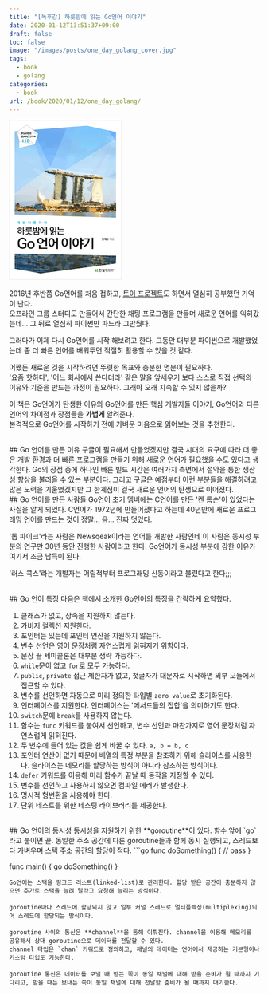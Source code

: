 ```yaml
---
title: "[독후감] 하룻밤에 읽는 Go언어 이야기"
date: 2020-01-12T13:51:37+09:00
draft: false
toc: false
image: "/images/posts/one_day_golang_cover.jpg"
tags:
  - book
  - golang
categories:
  - book
url: /book/2020/01/12/one_day_golang/  
---
```

![](one_day_golang_cover.jpg)
<br/>

2016년 후반쯤 Go언어를 처음 접하고, [토이 프로젝트](https://github.com/jonnung/tracking-station)도 하면서 열심히 공부했던 기억이 난다.  
오프라인 그룹 스터디도 만들어서 간단한 채팅 프로그램을 만들며 새로운 언어를 익혀갔는데... 그 뒤로 열심히 파이썬만 파느라 그만뒀다.

그러다가 이제 다시 Go언어를 시작 해보려고 한다. 그동안 대부분 파이썬으로 개발했었는데 좀 더 빠른 언어를 배워두면 적절히 활용할 수 있을 것 같다. 

어쨌든 새로운 것을 시작하려면 뚜렷한 목표와 충분한 명분이 필요하다.  
'요즘 핫하다', '어느 회사에서 쓴다더라' 같은 말을 앞세우기 보다 스스로 직접 선택의 이유와 기준을 만드는 과정이 필요하다. 그래야 오래 지속할 수 있지 않을까?

이 책은 Go언어가 탄생한 이유와 Go언어를 만든 핵심 개발자들 이야기, Go언어와 다른 언어의 차이점과 장점들을 **가볍게** 알려준다.  
본격적으로 Go언어를 시작하기 전에 가벼운 마음으로 읽어보는 것을 추천한다. 

<br/>
## Go 언어를 만든 이유
구글이 필요해서 만들었겠지만 결국 시대의 요구에 따라 더 좋은 개발 환경과 더 빠른 프로그램을 만들기 위해 새로운 언어가 필요했을 수도 있다고 생각한다.  
Go의 장점 중에 하나인 빠른 빌드 시간은 여러가지 측면에서 절약을 통한 생산성 향상을 불러올 수 있는 부분이다. 그리고 구글은 예점부터 이런 부분들을 해결하려고 많은 노력을 기울였겠지만 그 한계점이 결국 새로운 언어의 탄생으로 이어졌다. 

<br/>
## Go 언어를 만든 사람들
Go언어 초기 멤버에는 C언어를 만든 '켄 톰슨'이 있었다는 사실을 알게 되었다. C언어가 1972년에 만들어졌다고 하는데 40년만에 새로운 프로그래밍 언어를 만드는 것이 정말... 음... 진짜 멋있다.  

'롭 파이크'라는 사람은 Newsqeak이라는 언어를 개발한 사람인데 이 사람은 동시성 부분의 연구만 30년 동안 진행한 사람이라고 한다. Go언어가 동시성 부분에 강한 이유가 여기서 조금 납득이 된다.  

'러스 콕스'라는 개발자는 어릴적부터 프로그래밍 신동이라고 불렸다고 한다;;;

<br/>
## Go 언어 특징
다음은 책에서 소개한 Go언어의 특징을 간략하게 요약했다.

1. 클래스가 없고, 상속을 지원하지 않는다.
2. 가비지 컬렉션 지원한다.
3. 포인터는 있는데 포인터 연산을 지원하지 않는다.
4. 변수 선언은 영어 문장처럼 자연스럽게 읽혀지기 위함이다.
5. 문장 끝 세미콜론은 대부분 생략 가능하다.
6. `while`문이 없고 `for`로 모두 가능하다.
7. `public`, `private` 접근 제한자가 없고, 첫글자가 대문자로 시작하면 외부 모듈에서 접근할 수 있다.
8. 변수를 선언하면 자동으로 미리 정의한 타입별 `zero value`로 초기화된다. 
9. 인터페이스를 지원한다. 인터페이스는 '메서드들의 집합'을 의미하기도 한다. 
10. `switch`문에 `break`를 사용하지 않는다. 
11. 함수는 `func` 키워드를 붙여서 선언하고, 변수 선언과 마찬가지로 영어 문장처럼 자연스럽게 읽혀진다.
12. 두 변수에 들어 있는 값을 쉽게 바꿀 수 있다. `a, b = b, c`
13. 포인터 연산이 없기 때문에 배열의 특정 부분을 참조하기 위해 슬라이스를 사용한다. 슬라이스는 메모리를 할당하는 방식이 아니라 참조하는 방식이다. 
14. `defer` 키워드를 이용해 미리 함수가 끝날 때 동작을 지정할 수 있다. 
15. 변수를 선언하고 사용하지 않으면 컴파일 에러가 발생한다.
16. 명시적 형변환을 사용해야 한다.
17. 단위 테스트를 위한 테스팅 라이브러리를 제공한다.

<br/>
## Go 언어의 동시성
동시성을 지원하기 위한 **goroutine**이 있다.  
함수 앞에 `go`라고 붙이면 끝. 동일한 주소 공간에 다른 goroutine들과 함께 동시 실행되고, 스레드보다 가벼우며 스택 주소 공간의 할당이 적다.  
```go
func doSomething() {
  // pass
}

func main() {
  go doSomething()
}
```
Go언어는 스택을 링크드 리스트(linked-list)로 관리한다. 할당 받은 공간이 충분하지 않으면 추가로 스택을 늘려 달라고 요청해 늘리는 방식이다.  

goroutine마다 스레드에 할당되지 않고 일부 커널 스레드로 멀티플렉싱(multiplexing)되어 스레드에 할당되는 방식이다.  

goroutine 사이의 통신은 **channel**을 통해 이뤄진다. channel을 이용해 메모리를 공유해서 상대 goroutine으로 데이터를 전달할 수 있다. 
channel 타입은 `chan` 키워드로 정의하고, 채널의 데이터는 언어에서 제공하는 기본형이나 커스텀 타입도 가능한다.  

goroutine 통신은 데이터를 보낼 때 받는 쪽이 동일 채널에 대해 받을 준비가 될 때까지 기다리고, 받을 때는 보내는 쪽이 동일 채널에 대해 전달할 준비가 될 때까지 대기한다. 


